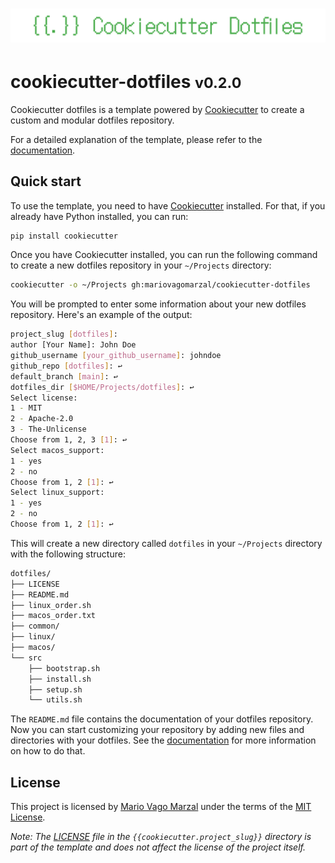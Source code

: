 <h1 align="center">
    <img alt="Cookiecutter dotfiles' banner" src=".github/assets/banner.png">
</h1>

# cookiecutter-dotfiles <small>v0.2.0</small>

Cookiecutter dotfiles is a template powered by [Cookiecutter](https://github.com/cookiecutter/cookiecutter)
to create a custom and modular dotfiles repository.

For a detailed explanation of the template, please refer to the [documentation](https://mariovagomarzal.github.io/cookiecutter-dotfiles/).

## Quick start

To use the template, you need to have [Cookiecutter](https://github.com/cookiecutter/cookiecutter)
installed. For that, if you already have Python installed, you can run:

```bash
pip install cookiecutter
```

Once you have Cookiecutter installed, you can run the following command to create
a new dotfiles repository in your `~/Projects` directory:

```bash
cookiecutter -o ~/Projects gh:mariovagomarzal/cookiecutter-dotfiles
```

You will be prompted to enter some information about your new dotfiles repository.
Here's an example of the output:

```bash
project_slug [dotfiles]:
author [Your Name]: John Doe
github_username [your_github_username]: johndoe
github_repo [dotfiles]: ↩
default_branch [main]: ↩
dotfiles_dir [$HOME/Projects/dotfiles]: ↩
Select license:
1 - MIT
2 - Apache-2.0
3 - The-Unlicense
Choose from 1, 2, 3 [1]: ↩
Select macos_support:
1 - yes
2 - no
Choose from 1, 2 [1]: ↩
Select linux_support:
1 - yes
2 - no
Choose from 1, 2 [1]: ↩
```

This will create a new directory called `dotfiles` in your `~/Projects` directory with
the following structure:

```bash
dotfiles/
├── LICENSE
├── README.md
├── linux_order.sh
├── macos_order.txt
├── common/
├── linux/
├── macos/
└── src
    ├── bootstrap.sh
    ├── install.sh
    ├── setup.sh
    └── utils.sh
```

The `README.md` file contains the documentation of your dotfiles repository.
Now you can start customizing your repository by adding new files and directories
with your dotfiles. See the [documentation](https://mariovagomarzal.github.io/cookiecutter-dotfiles/)
for more information on how to do that.

## License

This project is licensed by [Mario Vago Marzal](https://github.com/mariovagomarzal) under the terms of the [MIT License](/LICENSE).

_Note: The [LICENSE](/{{cookiecutter.project_slug}}/LICENSE) file in the `{{cookiecutter.project_slug}}` directory is part of the template and does not affect the license of the project itself._
